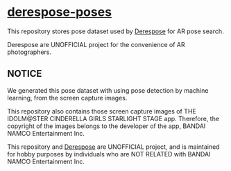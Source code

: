 # [derespose-poses](https://github.com/arisucool/derespose-poses)

This repository stores pose dataset used by [Derespose](https://github.com/arisucool/derespose) for AR pose search.

Derespose are UNOFFICIAL project for the convenience of AR photographers.

## NOTICE

We generated this pose dataset with using pose detection by machine learning, from the screen capture images.

This repository also contains those screen capture images of THE IDOLM@STER CINDERELLA GIRLS STARLIGHT STAGE app.
Therefore, the copyright of the images belongs to the developer of the app, BANDAI NAMCO Entertainment Inc.

This repository and [Derespose](https://github.com/arisucool/derespose) are UNOFFICIAL project, and is maintained for hobby purposes by individuals who are NOT RELATED with BANDAI NAMCO Entertainment Inc.
